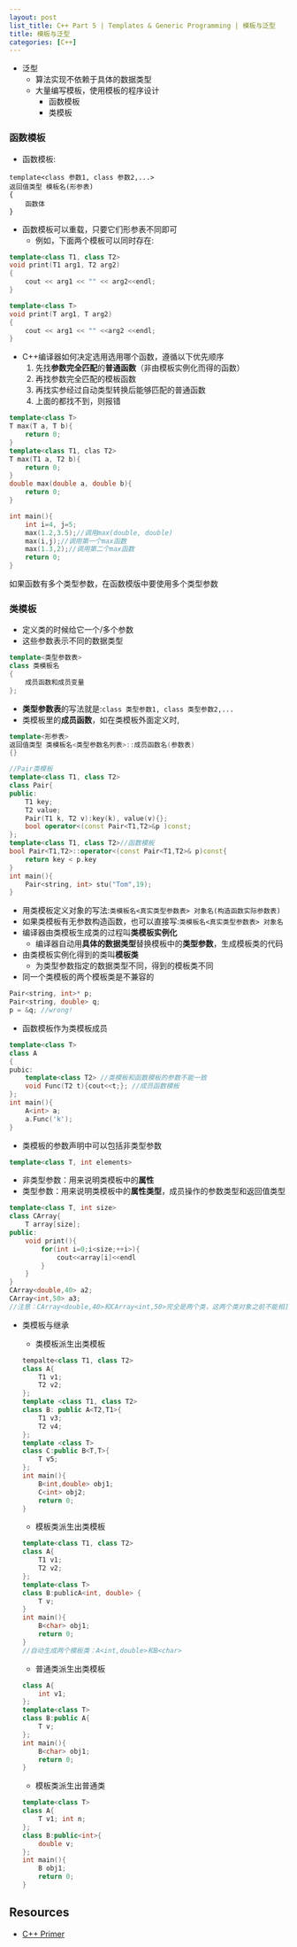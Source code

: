 ```yaml
---
layout: post
list_title: C++ Part 5 | Templates & Generic Programming | 模板与泛型
title: 模板与泛型
categories: [C++]
---
```


- 泛型
	- 算法实现不依赖于具体的数据类型
	- 大量编写模板，使用模板的程序设计
		- 函数模板
		- 类模板

### 函数模板

- 函数模板:

```
template<class 参数1, class 参数2,...>
返回值类型 模板名(形参表)
{
	函数体
}

```

- 函数模板可以重载，只要它们形参表不同即可
	- 例如，下面两个模板可以同时存在:

```cpp
template<class T1, class T2>
void print(T1 arg1, T2 arg2)
{
	cout << arg1 << "" << arg2<<endl;
}

template<class T>
void print(T arg1, T arg2)
{
	cout << arg1 << "" <<arg2 <<endl;
}
```

- C++编译器如何决定选用选用哪个函数，遵循以下优先顺序
	1. 先找**参数完全匹配**的**普通函数**（非由模板实例化而得的函数）
	2. 再找参数完全匹配的模板函数
	3. 再找实参经过自动类型转换后能够匹配的普通函数
	4. 上面的都找不到，则报错

```cpp
template<class T>
T max(T a, T b){
	return 0;
}
template<class T1, clas T2>
T max(T1 a, T2 b){
	return 0;
}
double max(double a, double b){
	return 0;
}

int main(){
	int i=4, j=5;
	max(1.2,3.5);//调用max(double, double)
	max(i,j);//调用第一个max函数
	max(1.3,2);//调用第二个max函数
	return 0;
}
```

如果函数有多个类型参数，在函数模版中要使用多个类型参数

### 类模板

- 定义类的时候给它一个/多个参数
- 这些参数表示不同的数据类型

```c++
template<类型参数表>
class 类模板名
{
	成员函数和成员变量
};
```

- **类型参数表**的写法就是:`class 类型参数1, class 类型参数2,...`
- 类模板里的**成员函数**，如在类模板外面定义时,

```c++
template<形参表>
返回值类型 类模板名<类型参数名列表>::成员函数名(参数表)
{}
```

```c++
//Pair类模板
template<class T1, class T2>
class Pair{
public:
	T1 key;
	T2 value;
    Pair(T1 k, T2 v):key(k), value(v){};
    bool operator<(const Pair<T1,T2>&p )const;
};
template<class T1, class T2>//函数模板
bool Pair<T1,T2>::operator<(const Pair<T1,T2>& p)const{
    return key < p.key
}
int main(){
    Pair<string, int> stu("Tom",19);
}
```

- 用类模板定义对象的写法:`类模板名<真实类型参数表> 对象名(构造函数实际参数表)`
- 如果类模板有无参数构造函数，也可以直接写:`类模板名<真实类型参数表> 对象名`
- 编译器由类模板生成类的过程叫**类模板实例化**
	- 编译器自动用**具体的数据类型**替换模板中的**类型参数**，生成模板类的代码
- 由类模板实例化得到的类叫**模板类**
	- 为类型参数指定的数据类型不同，得到的模板类不同
- 同一个类模板的两个模板类是不兼容的

```cpp
Pair<string, int>* p;
Pair<string, double> q;
p = &q; //wrong!
```

- 函数模板作为类模板成员

```cpp
template<class T>
class A
{
pubic:
	template<class T2> //类模板和函数模板的参数不能一致
	void Func(T2 t){cout<<t;}; //成员函数模板
};
int main(){
	A<int> a;
	a.Func('k');
}
```

- 类模板的参数声明中可以包括非类型参数

```cpp
template<class T, int elements>
```

- 非类型参数：用来说明类模板中的**属性**
- 类型参数：用来说明类模板中的**属性类型**，成员操作的参数类型和返回值类型

```cpp
template<class T, int size>
class CArray{
	T array[size];
public:
	void print(){
		for(int i=0;i<size;++i>){
			cout<<array[i]<<endl
		}
	}
}
CArray<double,40> a2;
CArray<int,50> a3;
//注意：CArray<double,40>和CArray<int,50>完全是两个类，这两个类对象之前不能相互赋值 
```
- 类模板与继承
	- 类模板派生出类模板

	```cpp
	tempalte<class T1, class T2>
	class A{
		T1 v1;
		T2 v2;	
	};
	template <class T1, class T2>
	class B: public A<T2,T1>{
		T1 v3;
		T2 v4;
	};
	template <class T>
	class C:public B<T,T>{
		T v5;
	};
	int main(){
		B<int,double> obj1;
		C<int> obj2;
		return 0;
	}
	```

	- 模板类派生出类模板

	```cpp
	template<class T1, class T2>
	class A{
		T1 v1;
		T2 v2;
	};
	template<class T>
	class B:publicA<int, double> {
		T v;
	}
	int main(){
		B<char> obj1;
		return 0;
	}
	//自动生成两个模板类：A<int,double>和B<char>
	```

	- 普通类派生出类模板

	```cpp
	class A{ 
		int v1;	
	};
	template<class T>
	class B:public A{
		T v;
	};
	int main(){
		B<char> obj1;
		return 0;
	}
	```

	- 模板类派生出普通类

	```cpp
	template<class T>
	class A{
		T v1; int n;
	};
	class B:public<int>{
		double v;
	};
	int main(){
		B obj1;
		return 0;
	}
	```

## Resources

- [C++ Primer](http://www.charleshouserjr.com/Cplus2.pdf)
